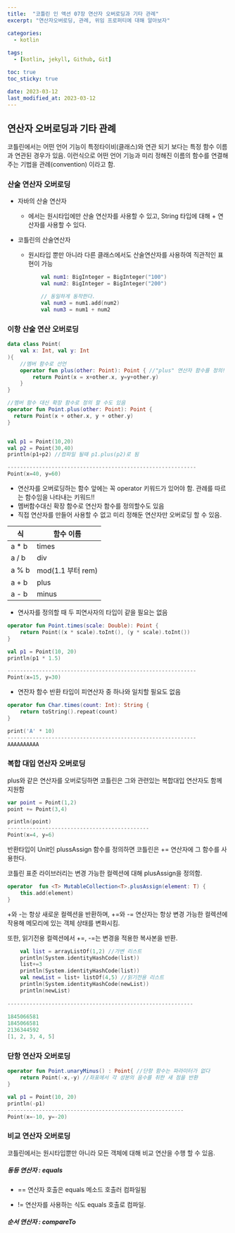 ```yaml
---
title:  "코틀린 인 액션 07장 연산자 오버로딩과 기타 관례"
excerpt: "연산자오버로딩, 관례, 위임 프로퍼티에 대해 알아보자"

categories:
  - kotlin
  
tags:
  - [kotlin, jekyll, Github, Git]

toc: true
toc_sticky: true

date: 2023-03-12
last_modified_at: 2023-03-12
---
```


## 연산자 오버로딩과 기타 관례

코틀린에서는 어떤 언어 기능이 특정타이비(클래스)와 연관 되기 보다는 특정 함수 이름과 연관된 경우가 있음. 이런식으로 어떤 언어 기능과 미리 정해진 이름의 함수를 연결해주는 기법을 관례(convention) 이라고 함.

### 산술 연산자 오버로딩

- 자바의 산술 연산자 
  
  - 에서는 원시타입에만 산술 연산자를 사용할 수 있고, String 타입에 대해 + 연산자를 사용할 수 있다.

- 코틀린의 산술연산자
  
  - 원시타입 뿐만 아니라 다른 클래스에서도 산술연산자를 사용하여 직관적인 표현이 가능
    
    ```kotlin
        val num1: BigInteger = BigInteger("100")
        val num2: BigInteger = BigInteger("200")
    
        // 동일하게 동작한다.
        val num3 = num1.add(num2)  
        val num3 = num1 + num2
    ```

### 이항 산술 연산 오버로딩

```kotlin
data class Point(
    val x: Int, val y: Int
){
    //멤버 함수로 선언
    operator fun plus(other: Point): Point { //"plus" 연산자 함수를 정의!
        return Point(x = x+other.x, y=y+other.y)
    }
}

//멤버 함수 대신 확장 함수로 정의 할 수도 있음
operator fun Point.plus(other: Point): Point {
  return Point(x + other.x, y + other.y)
}


val p1 = Point(10,20)
val p2 = Point(30,40)
println(p1+p2) //컴파일 될때 p1.plus(p2)로 됨

------------------------------------------------------------
Point(x=40, y=60)
```

- 연산자를 오버로딩하는 함수 앞에는 꼭 operator 키워드가 있어야 함. 관례를 따르는 함수임을 나타내는 키워드!!
- 멤버함수대신 확장 함수로 연산자 함수를 정의할수도 있음
- 직접 연산자를 만들어 사용할 수 없고 미리 정해둔 연산자만 오버로딩 할 수 있음.

| 식     | 함수 이름           |
| ----- | --------------- |
| a * b | times           |
| a / b | div             |
| a % b | mod(1.1 부터 rem) |
| a + b | plus            |
| a - b | minus           |

- 연사자를 정의할 때 두 피연사자의 타입이 같을 필요는 없음

```kotlin
operator fun Point.times(scale: Double): Point {
    return Point((x * scale).toInt(), (y * scale).toInt())
}

val p1 = Point(10, 20)  
println(p1 * 1.5)

------------------------------------------------------------
Point(x=15, y=30)
```

- 연잔자 함수 반환 타입이 피연산자 중 하나와 일치할 필요도 없음

```kotlin
operator fun Char.times(count: Int): String {
    return toString().repeat(count)
}

print('A' * 10)
------------------------------------------------------------
AAAAAAAAAA
```

### 복합 대입 연산자 오버로딩

plus와 같은 연산자를 오버로딩하면 코틀린은 그와 관련있는 복합대입 연산자도 함께 지원함

```kotlin
var point = Point(1,2)
point += Point(3,4)

println(point)
---------------------------------------------
Point(x=4, y=6)
```

반환타입이 Unit인 plussAssign 함수를 정의하면 코틀린은 += 연산자에 그 함수를 사용한다. 

코틀린 표준 라이브러리는 변경 가능한 컬렉션에 대해 plusAssign을 정의함.

```kotlin
operator  fun <T> MutableCollection<T>.plusAssign(element: T) {
    this.add(element)
}
```

+와 -는 항상 새로운 컬렉션을 반환하며, +=와 -= 연산자는 항상 변경 가능한 컬렉션에 작용해 메모리에 있는 객체 상태를 변화시킴. 

또한, 읽기전용 컬렉션에서 +=, -=는 변경을 적용한 복사본을 반환.

```kotlin
    val list = arrayListOf(1,2) //가변 리스트
    println(System.identityHashCode(list))
    list+=3
    println(System.identityHashCode(list))
    val newList = list+ listOf(4,5) //읽기전용 리스트
    println(System.identityHashCode(newList))
    println(newList)  
    
-----------------------------------------------------------
    
1845066581
1845066581
2136344592
[1, 2, 3, 4, 5]
```



### 단항 연산자 오버로딩

```kotlin
operator fun Point.unaryMinus() : Point{ //단항 함수는 파라미터가 없다
    return Point(-x,-y) //좌표에서 각 성분의 음수를 취한 새 점을 반환
}

val p1 = Point(10, 20)
println(-p1)
--------------------------------------------------------
Point(x=-10, y=-20)
```



### 비교 연산자 오버로딩

코틀린에서는 원시타입뿐만 아니라 모든 객체에 대해 비교 연산을 수행 할 수 있음.



##### 동등 연산자 : equals

- == 연산자 호출은 equals 메소드 호출러 컴파일됨

- != 연산자를 사용하는 식도 equals 호출로 컴파일.



##### 순서 연산자 : compareTo

 